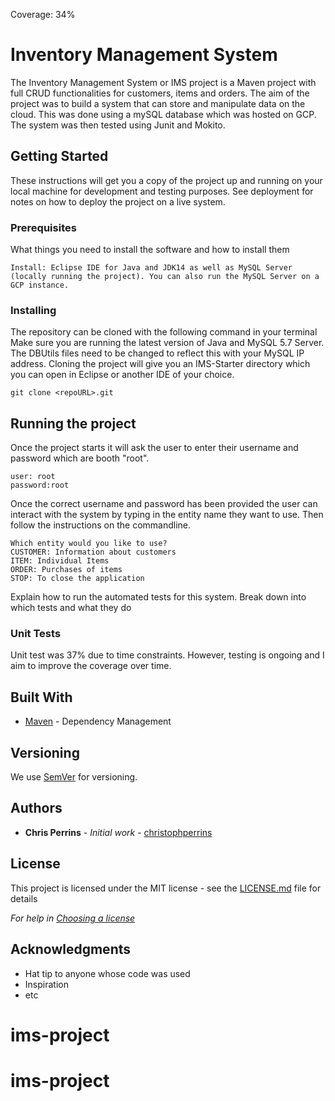 Coverage: 34%
# Inventory Management System

The Inventory Management System or IMS project is a Maven project with full CRUD functionalities for customers, items and orders. The aim of the project was to build a system that can store and manipulate data on the cloud. This was done using a mySQL database which was hosted on GCP. The system was then tested using Junit and Mokito.

## Getting Started

These instructions will get you a copy of the project up and running on your local machine for development and testing purposes. See deployment for notes on how to deploy the project on a live system.

### Prerequisites

What things you need to install the software and how to install them

```
Install: Eclipse IDE for Java and JDK14 as well as MySQL Server (locally running the project). You can also run the MySQL Server on a GCP instance.
```

### Installing

The repository can be cloned with the following command in your terminal Make sure you are running the latest version of Java and MySQL 5.7 Server. The DBUtils files need to be changed to reflect this with your MySQL IP address. Cloning the project will give you an IMS-Starter directory which you can open in Eclipse or another IDE of your choice.

```
git clone <repoURL>.git
```

## Running the project

Once the project starts it will ask the user to enter their username and password which are booth "root".

```
user: root
password:root
```
Once the correct username and password has been provided the user can interact with the system by typing in the entity name they want to use. Then follow the instructions on the commandline.

```
Which entity would you like to use?
CUSTOMER: Information about customers
ITEM: Individual Items
ORDER: Purchases of items
STOP: To close the application
```






Explain how to run the automated tests for this system. Break down into which tests and what they do

### Unit Tests 

Unit test was 37% due to time constraints. However, testing is ongoing and I aim to improve the coverage over time.

## Built With

* [Maven](https://maven.apache.org/) - Dependency Management

## Versioning

We use [SemVer](http://semver.org/) for versioning.

## Authors

* **Chris Perrins** - *Initial work* - [christophperrins](https://github.com/christophperrins)

## License

This project is licensed under the MIT license - see the [LICENSE.md](LICENSE.md) file for details 

*For help in [Choosing a license](https://choosealicense.com/)*

## Acknowledgments

* Hat tip to anyone whose code was used
* Inspiration
* etc
# ims-project
# ims-project
